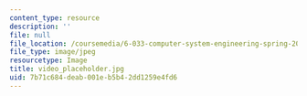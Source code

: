 ```yaml
---
content_type: resource
description: ''
file: null
file_location: /coursemedia/6-033-computer-system-engineering-spring-2018/7b71c684deab001eb5b42dd1259e4fd6_video_placeholder.jpg
file_type: image/jpeg
resourcetype: Image
title: video_placeholder.jpg
uid: 7b71c684-deab-001e-b5b4-2dd1259e4fd6
---
```

